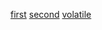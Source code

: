 
[first](https://getpocket.com/a/read/745302610)
[second](https://getpocket.com/a/read/943035241)
[volatile](http://stackoverflow.com/questions/154551/volatile-vs-interlocked-vs-lock)
